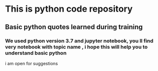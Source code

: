 # This is python code repository
## Basic python quotes learned during training
### We used python version 3.7 and jupyter notebook, you ll find very notebook with topic name , i hope this will help you to understand basic python
i am open for suggestions 

